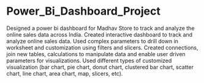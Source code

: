 # Power_Bi_Dashboard_Project
Designed a power bi dashboard for Madhav Store to track and analyze the online sales data across India.
Created interactive dashboard to track and analyze online sales data.
Used complex parameters to drill down in worksheet and customization using filters and slicers.
Created connections, join new tables, calculations to manipulate data and enable user driven parameters for visualizations.
Used different types of customized visualization (bar chart, pie chart, donut chart, clustered bar chart, scatter chart, line chart, area chart, map, slicers, etc).
